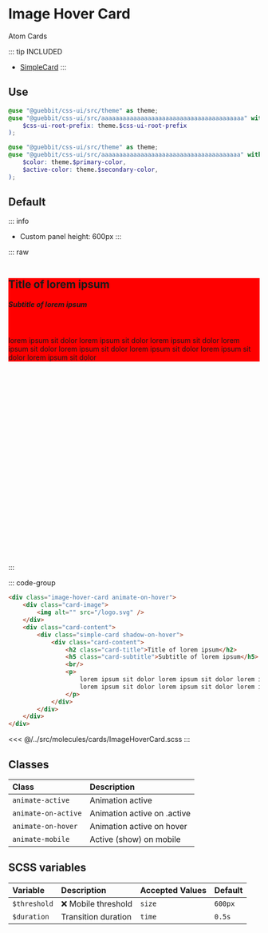 # Image Hover Card
<Badge type="tip">Atom</Badge> <Badge type="info">Cards</Badge>

::: tip INCLUDED
- [SimpleCard](/molecules/cards/SimpleCard.md)
:::

## Use

```scss
@use "@guebbit/css-ui/src/theme" as theme;
@use "@guebbit/css-ui/src/aaaaaaaaaaaaaaaaaaaaaaaaaaaaaaaaaaaaaaaa" with (
    $css-ui-root-prefix: theme.$css-ui-root-prefix
);
```

```scss
@use "@guebbit/css-ui/src/theme" as theme;
@use "@guebbit/css-ui/src/aaaaaaaaaaaaaaaaaaaaaaaaaaaaaaaaaaaaaaa" with (
    $color: theme.$primary-color,
    $active-color: theme.$secondary-color,
);
```

## Default
::: info
- Custom panel height: 600px
:::

::: raw
<div class="dev-section">
    <div class="image-hover-card animate-on-hover" style="height: 600px">
        <div class="card-image">
            <img alt="" src="/logo.svg" />
        </div>
        <div class="card-content">
            <div class="simple-card shadow-on-hover" style="background: red">
                <div class="card-content">
                    <h2 class="card-title">Title of lorem ipsum</h2>
                    <h5 class="card-subtitle">Subtitle of lorem ipsum</h5>
                    <br/>
                    <p>
                        lorem ipsum sit dolor lorem ipsum sit dolor lorem ipsum sit dolor lorem ipsum sit dolor
                        lorem ipsum sit dolor lorem ipsum sit dolor lorem ipsum sit dolor lorem ipsum sit dolor
                    </p>
                </div>
            </div>
        </div>
    </div>
</div>
:::

::: code-group
```html
<div class="image-hover-card animate-on-hover">
    <div class="card-image">
        <img alt="" src="/logo.svg" />
    </div>
    <div class="card-content">
        <div class="simple-card shadow-on-hover">
            <div class="card-content">
                <h2 class="card-title">Title of lorem ipsum</h2>
                <h5 class="card-subtitle">Subtitle of lorem ipsum</h5>
                <br/>
                <p>
                    lorem ipsum sit dolor lorem ipsum sit dolor lorem ipsum sit dolor lorem ipsum sit dolor
                    lorem ipsum sit dolor lorem ipsum sit dolor lorem ipsum sit dolor lorem ipsum sit dolor
                </p>
            </div>
        </div>
    </div>
</div>
```
<<< @/../src/molecules/cards/ImageHoverCard.scss
:::

## Classes

| Class                  | Description                 |
|:-----------------------|:----------------------------|
| `animate-active`       | Animation active            |
| `animate-on-active`    | Animation active on .active |
| `animate-on-hover`     | Animation active on hover   |
| `animate-mobile`       | Active (show) on mobile     |

## SCSS variables

| Variable           | Description          | Accepted Values | Default      |
|:-------------------|:---------------------|:----------------|:-------------|
| `$threshold`       | :x: Mobile threshold | `size`          | `600px`      |
| `$duration`        | Transition duration  | `time`          | `0.5s`       |

<style lang="scss">
@use "../docs/theme" as theme;
@use "../src/molecules/cards/SimpleCard.scss";
@use "../src/molecules/cards/ImageHoverCard.scss";
</style>

